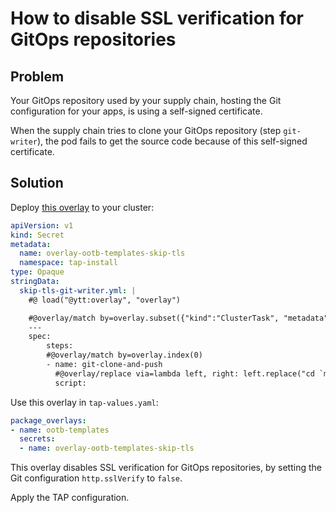# How to disable SSL verification for GitOps repositories

## Problem

Your GitOps repository used by your supply chain, hosting the Git configuration
for your apps, is using a self-signed certificate.

When the supply chain tries to clone your GitOps repository (step `git-writer`),
the pod fails to get the source code because of this self-signed certificate.

## Solution

Deploy [this overlay](overlay-ootb-templates-skip-tls.yaml) to your cluster:

```yaml
apiVersion: v1
kind: Secret
metadata:
  name: overlay-ootb-templates-skip-tls
  namespace: tap-install
type: Opaque
stringData:
  skip-tls-git-writer.yml: |
    #@ load("@ytt:overlay", "overlay")

    #@overlay/match by=overlay.subset({"kind":"ClusterTask", "metadata": {"name": "git-writer"}})
    ---
    spec:
        steps:
        #@overlay/match by=overlay.index(0)
        - name: git-clone-and-push
          #@overlay/replace via=lambda left, right: left.replace("cd `mktemp -d`", "cd `mktemp -d` && git config --global http.sslVerify false")
          script:
```

Use this overlay in `tap-values.yaml`:

```yaml
package_overlays:
- name: ootb-templates
  secrets:
  - name: overlay-ootb-templates-skip-tls
```

This overlay disables SSL verification for GitOps repositories, by setting the
Git configuration `http.sslVerify` to `false`.

Apply the TAP configuration.
